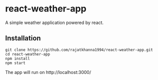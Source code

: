 # react-weather-app

A simple weather application powered by react.

## Installation

```
git clone https://github.com/rajatkhanna1994/react-weather-app.git
cd react-weather-app
npm install
npm start
```

The app will run on http://localhost:3000/

